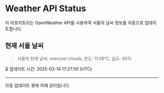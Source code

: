 
# Weather API Status

이 리포지토리는 OpenWeather API를 사용하여 서울의 날씨 정보를 자동으로 업데이트합니다.

## 현재 서울 날씨
> 서울의 현재 날씨: overcast clouds, 온도: 11.08°C, 습도: 40%

⏳ 업데이트 시간: 2025-03-14 17:27:50 (UTC)

---
자동 업데이트 봇에 의해 관리됩니다.
